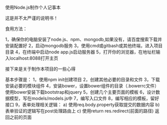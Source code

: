 使用Node.js制作个人记事本

这是并不太严谨的说明书！

食用方法：

1，确保你的电脑安装了node.js、npm、mongodb,如果没有，请百度搜索下载并安装配置好
2，启动mongodb服务
3，使用cmd或gitbash或其他终端，进入项目目录
4，在终端中启动node app.js启动服务器
5，打开你的浏览器，在地址栏输入localhost:8088打开主页

接下来是关于制作本项目的一些心得

基本步骤是：
1，使用npm init创建项目
2，创建其他必要的目录和文件
3，下载安装必要的模块组件
4，安装bower，设置bower组件的目录（.bowerrc文件）使用bower安装下载bootstrap和jquery
5，创建几个主要页面的模板
6，设计数据模型，写在models/models.js中
7，编写入口文件
8，编写相应的模板，留好接口
9，表单处理相关逻辑：
	a) 使用req.body.property获取提交的数据内容
	b) 表单验证的逻辑写在post处理路由上
	c) 使用return res.redirect(前面的路径) 返回之前的页面
